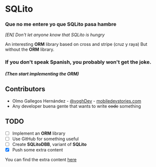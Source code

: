 # SQLito

### Que no me entere yo que SQLito pasa hambre

*[EN] Don't let anyone know that SQLito is hungry*

An interesting **ORM** library based on cross and stripe (cruz y raya)
But without the **ORM** library.

### If you don't speak Spanish, you probably won't get the joke.

##### (Then start implementing the ORM)

Contributors
------------

* Olmo Gallegos Hernández - [@voghDev][1] - [mobiledevstories.com][2]
* Any developer buena gente that wants to write ~~code~~ something

TODO
----

- [ ] Implement an **ORM** library
- [ ] Use GitHub for something useful
- [ ] Create **SQLitoDBB**, variant of **SQLito**
- [X] Push some extra content

You can find the extra content [here][3]

[1]: http://twitter.com/voghDev
[2]: http://www.mobiledevstories.com
[3]: https://github.com/voghDev/SQLito/blob/master/EXTRAS.md
